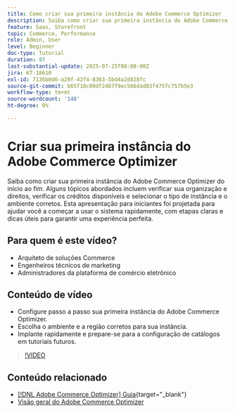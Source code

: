 ```yaml
---
title: Como criar sua primeira instância do Adobe Commerce Optimizer
description: Saiba como criar sua primeira instância do Adobe Commerce Optimizer com este tutorial passo a passo.
feature: Saas, Storefront
topic: Commerce, Performance
role: Admin, User
level: Beginner
doc-type: Tutorial
duration: 97
last-substantial-update: 2025-07-25T00:00:00Z
jira: KT-18610
exl-id: 7136b0d6-a29f-42f4-8363-5bd4a2d828fc
source-git-commit: b65f10c09df2487f9ec566dad83f475fc757b5e3
workflow-type: tm+mt
source-wordcount: '148'
ht-degree: 0%

---
```


# Criar sua primeira instância do Adobe Commerce Optimizer

Saiba como criar sua primeira instância do Adobe Commerce Optimizer do início ao fim. Alguns tópicos abordados incluem verificar sua organização e direitos, verificar os créditos disponíveis e selecionar o tipo de instância e o ambiente corretos. Esta apresentação para iniciantes foi projetada para ajudar você a começar a usar o sistema rapidamente, com etapas claras e dicas úteis para garantir uma experiência perfeita.

## Para quem é este vídeo?

* Arquiteto de soluções Commerce
* Engenheiros técnicos de marketing
* Administradores da plataforma de comércio eletrônico

## Conteúdo de vídeo

* Configure passo a passo sua primeira instância do Adobe Commerce Optimizer.
* Escolha o ambiente e a região corretos para sua instância.
* Implante rapidamente e prepare-se para a configuração de catálogos em tutoriais futuros.

>[!VIDEO](https://video.tv.adobe.com/v/3469883?learn=on&enablevpops&captions=por_br)

## Conteúdo relacionado

* [[!DNL Adobe Commerce Optimizer] Guia](https://experienceleague.adobe.com/pt-br/docs/commerce/optimizer/overview){target="_blank"}
* [Visão geral do Adobe Commerce Optimizer](https://experienceleague.adobe.com/pt-br/docs/commerce-learn/tutorials/adobe-commerce-optimizer/overview)

